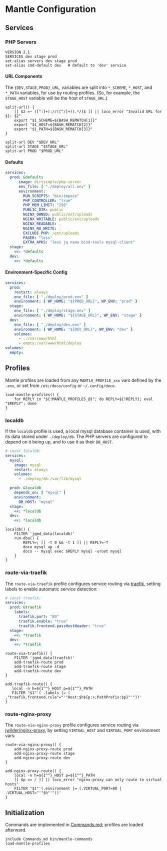 # Mantle Configuration

## Services

### PHP Servers

```shell
VERSION 2.1
SERVICES dev stage prod
set-alias servers dev stage prod
set-alias cmd-default dev   # default to 'dev' service
```

#### URL Components

The `{DEV,STAGE,PROD}_URL`, variables are split into `*_SCHEME`, `*_HOST`, and `*_PATH` variables, for use by routing profiles.  (So, for example, the `STAGE_HOST` variable will be the host of `STAGE_URL`.)

```shell
split-url() {
    [[ $2 =~ ([^:]+)://([^/]+)(.*/)$ ]] || loco_error "Invalid URL for $1: $2"
    export "$1_SCHEME=${BASH_REMATCH[1]}"
    export "$1_HOST=${BASH_REMATCH[2]}"
    export "$1_PATH=${BASH_REMATCH[3]}"
}

split-url DEV "$DEV_URL"
split-url STAGE "$STAGE_URL"
split-url PROD "$PROD_URL"
```

#### Defaults

```yaml
services:
  prod: &defaults
      image: dirtsimple/php-server
      env_file: [ "./deploy/all.env" ]
      environment:
        RUN_SCRIPTS: "bin/impose"
        PHP_CONTROLLER: "true"
        PHP_MEM_LIMIT: "256"
        PUBLIC_DIR: public
        NGINX_OWNED: public/ext/uploads
        NGINX_WRITABLE: public/ext/uploads
        NGINX_READABLE: .
        NGINX_NO_WRITE: .
        EXCLUDE_PHP: /ext/uploads
        PAGER: "less"
        EXTRA_APKS: "less jq nano bind-tools mysql-client"
  stage:
    <<: *defaults
  dev:
    <<: *defaults
```
#### Environment-Specific Config

```yaml
services:
  prod:
    restart: always
    env_file: [ "./deploy/prod.env" ]
    environment: { WP_HOME: "${PROD_URL}", WP_ENV: "prod" }
  stage:
    env_file: [ "./deploy/stage.env" ]
    environment: { WP_HOME: "${STAGE_URL}", WP_ENV: "stage" }
  dev:
    env_file: [ "./deploy/dev.env" ]
    environment: { WP_HOME: "${DEV_URL}", WP_ENV: "dev" }
    volumes:
      - .:/var/www/html
      - empty:/var/www/html/deploy
volumes:
  empty:
```

## Profiles

Mantle profiles are loaded from any `MANTLE_PROFILE_xxx` vars defined by the `.env`, or set from `/etc/doco/config` or `~/.config/doco`.

```shell
load-mantle-profiles() {
    for REPLY in "${!MANTLE_PROFILES_@}"; do REPLY=${!REPLY}; eval "$REPLY"; done
}
```

### localdb

If the `localdb` profile is used, a local mysql database container is used, with its data stored under `./deploy/db`.  The PHP servers are configured to depend on it being up, and to use it as their `DB_HOST`.

```yaml !const localdb
# const localdb:
services:
  mysql:
    image: mysql
    restart: always
    volumes:
      - ./deploy/db:/var/lib/mysql

  prod: &localdb
    depends_on: [ "mysql" ]
    environment:
      DB_HOST: "mysql"
  stage:
    <<: *localdb
  dev:
    <<: *localdb
```

```shell
localdb() {
    FILTER 'jqmd_data(localdb)'
    run-dba() {
        REPLY=; [[ -t 0 && -t 1 ]] || REPLY=-T
        doco mysql up -d
        doco -- mysql exec $REPLY mysql -uroot mysql
    }
}
```
### route-via-traefik

The `route-via-traefik` profile configures service routing via [traefik](https://docs.traefik.io), setting labels to enable automatic service detection:

```yaml !const traefik
# const traefik:
services:
  prod: &traefik
    labels:
      traefik.port: "80"
      traefik.enable: "true"
      traefik.frontend.passHostHeader: "true"
  stage:
    <<: *traefik
  dev:
    <<: *traefik
```

```shell
route-via-traefik() {
    FILTER 'jqmd_data(traefik)'
    add-traefik-route prod
    add-traefik-route stage
    add-traefik-route dev
}

add-traefik-route() {
   local -n h=${1^^}_HOST p=${1^^}_PATH
   FILTER "$1"'( .labels |= ( ."traefik.frontend.rule"="'"Host:$h${p:+;PathPrefix:$p}"'"))'
}
```

### route-nginx-proxy

The `route-via-nginx-proxy` profile configures service routing via [jwilder/nginx-proxy](https://github.com/jwilder/nginx-proxy), by setting `VIRTUAL_HOST` and `VIRTUAL_PORT` environment vars:

```shell
route-via-nginx-proxy() {
    add-nginx-proxy-route prod
    add-nginx-proxy-route stage
    add-nginx-proxy-route dev
}

add-nginx-proxy-route() {
    local -n h=${1^^}_HOST p=${1^^}_PATH
    [[ $p == / ]] || loco_error "nginx-proxy can only route to virtual hosts"
    FILTER "$1"'(.environment |= (.VIRTUAL_PORT=80 | .VIRTUAL_HOST="'"$h"'"))'
}
```

## Initialization

Commands are implemented in [Commands.md](Commands.md); profiles are loaded afterward.

```shell
include Commands.md bin/mantle-commands
load-mantle-profiles
```

